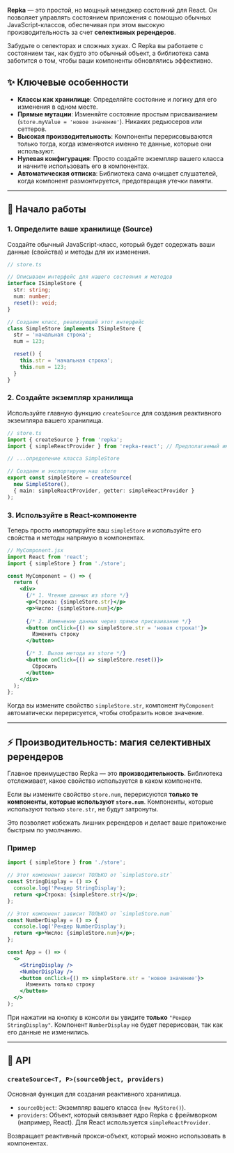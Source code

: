 **Repka** — это простой, но мощный менеджер состояний для React. Он позволяет управлять состоянием приложения с помощью обычных JavaScript-классов, обеспечивая при этом высокую производительность за счет **селективных ререндеров**.

Забудьте о селекторах и сложных хуках. С Repka вы работаете с состоянием так, как будто это обычный объект, а библиотека сама заботится о том, чтобы ваши компоненты обновлялись эффективно.

## ✨ Ключевые особенности

  * **Классы как хранилище**: Определяйте состояние и логику для его изменения в одном месте.
  * **Прямые мутации**: Изменяйте состояние простым присваиванием (`store.myValue = 'новое значение'`). Никаких редьюсеров или сеттеров.
  * **Высокая производительность**: Компоненты перерисовываются только тогда, когда изменяются именно те данные, которые они используют.
  * **Нулевая конфигурация**: Просто создайте экземпляр вашего класса и начните использовать его в компонентах.
  * **Автоматическая отписка**: Библиотека сама очищает слушателей, когда компонент размонтируется, предотвращая утечки памяти.

-----

## 🚀 Начало работы

### 1\. Определите ваше хранилище (Source)

Создайте обычный JavaScript-класс, который будет содержать ваши данные (свойства) и методы для их изменения.

```typescript
// store.ts

// Описываем интерфейс для нашего состояния и методов
interface ISimpleStore {
  str: string;
  num: number;
  reset(): void;
}

// Создаем класс, реализующий этот интерфейс
class SimpleStore implements ISimpleStore {
  str = 'начальная строка';
  num = 123;

  reset() {
    this.str = 'начальная строка';
    this.num = 123;
  }
}
```

### 2\. Создайте экземпляр хранилища

Используйте главную функцию `createSource` для создания реактивного экземпляра вашего хранилища.

```typescript
// store.ts
import { createSource } from 'repka';
import { simpleReactProvider } from 'repka-react'; // Предполагаемый импорт

// ...определение класса SimpleStore

// Создаем и экспортируем наш store
export const simpleStore = createSource(
  new SimpleStore(),
  { main: simpleReactProvider, getter: simpleReactProvider }
);
```

### 3\. Используйте в React-компоненте

Теперь просто импортируйте ваш `simpleStore` и используйте его свойства и методы напрямую в компонентах.

```jsx
// MyComponent.jsx
import React from 'react';
import { simpleStore } from './store';

const MyComponent = () => {
  return (
    <div>
      {/* 1. Чтение данных из store */}
      <p>Строка: {simpleStore.str}</p>
      <p>Число: {simpleStore.num}</p>
      
      {/* 2. Изменение данных через прямое присваивание */}
      <button onClick={() => simpleStore.str = 'новая строка!'}>
        Изменить строку
      </button>

      {/* 3. Вызов метода из store */}
      <button onClick={() => simpleStore.reset()}>
        Сбросить
      </button>
    </div>
  );
};
```

Когда вы измените свойство `simpleStore.str`, компонент `MyComponent` автоматически перерисуется, чтобы отобразить новое значение.

-----

## ⚡ Производительность: магия селективных ререндеров

Главное преимущество Repka — это **производительность**. Библиотека отслеживает, какое свойство используется в каком компоненте.

Если вы измените свойство `store.num`, перерисуются **только те компоненты, которые используют `store.num`**. Компоненты, которые используют только `store.str`, не будут затронуты.

Это позволяет избежать лишних ререндеров и делает ваше приложение быстрым по умолчанию.

### Пример

```jsx
import { simpleStore } from './store';

// Этот компонент зависит ТОЛЬКО от `simpleStore.str`
const StringDisplay = () => {
  console.log('Рендер StringDisplay');
  return <p>Строка: {simpleStore.str}</p>;
};

// Этот компонент зависит ТОЛЬКО от `simpleStore.num`
const NumberDisplay = () => {
  console.log('Рендер NumberDisplay');
  return <p>Число: {simpleStore.num}</p>;
};

const App = () => (
  <>
    <StringDisplay />
    <NumberDisplay />
    <button onClick={() => simpleStore.str = 'новое значение'}>
      Изменить только строку
    </button>
  </>
);
```

При нажатии на кнопку в консоли вы увидите **только** `"Рендер StringDisplay"`. Компонент `NumberDisplay` не будет перерисован, так как его данные не изменились.

-----

## 📖 API

### `createSource<T, P>(sourceObject, providers)`

Основная функция для создания реактивного хранилища.

  * `sourceObject`: Экземпляр вашего класса (`new MyStore()`).
  * `providers`: Объект, который связывает ядро Repka с фреймворком (например, React). Для React используется `simpleReactProvider`.

Возвращает реактивный прокси-объект, который можно использовать в компонентах.
